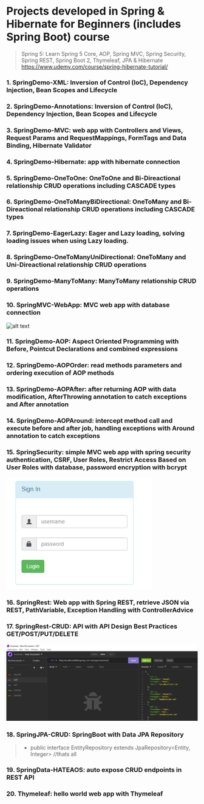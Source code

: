 # Projects developed in Spring & Hibernate for Beginners (includes Spring Boot) course
> Spring 5: Learn Spring 5 Core, AOP, Spring MVC, Spring Security, Spring REST, Spring Boot 2, Thymeleaf, JPA & Hibernate
> https://www.udemy.com/course/spring-hibernate-tutorial/

### 1. SpringDemo-XML: Inversion of Control (IoC), Dependency Injection, Bean Scopes and Lifecycle
### 2. SpringDemo-Annotations: Inversion of Control (IoC), Dependency Injection, Bean Scopes and Lifecycle
### 3. SpringDemo-MVC: web app with Controllers and Views, Request Params and RequestMappings, FormTags and Data Binding, Hibernate Validator
### 4. SpringDemo-Hibernate: app with hibernate connection
### 5. SpringDemo-OneToOne: OneToOne and Bi-Direactional relationship CRUD operations including CASCADE types
### 6. SpringDemo-OneToManyBiDirectional: OneToMany and Bi-Direactional relationship CRUD operations including CASCADE types
### 7. SpringDemo-EagerLazy: Eager and Lazy loading, solving loading issues when using Lazy loading.
### 8. SpringDemo-OneToManyUniDirectional: OneToMany and Uni-Direactional relationship CRUD operations
### 9. SpringDemo-ManyToMany: ManyToMany relationship CRUD operations
### 10. SpringMVC-WebApp: MVC web app with database connection
![alt text](https://github.com/jackanakin/java_spring-udemy/blob/main/10-SpringMVC-WebApp/result.png?raw=true)
### 11. SpringDemo-AOP: Aspect Oriented Programming with Before, Pointcut Declarations and combined expressions
### 12. SpringDemo-AOPOrder: read methods parameters and ordering execution of AOP methods
### 13. SpringDemo-AOPAfter: after returning AOP with data modification, AfterThrowing annotation to catch exceptions and After annotation
### 14. SpringDemo-AOPAround: intercept method call and execute before and after job, handling exceptions with Around annotation to catch exceptions
### 15. SpringSecurity: simple MVC web app with spring security authentication, CSRF, User Roles, Restrict Access Based on User Roles with database,  password encryption with bcrypt
![alt text](https://github.com/jackanakin/SpringAndHibernate-Udemy/blob/main/15-SpringSecurity/result2.png?raw=true)
### 16. SpringRest: Web app with Spring REST, retrieve JSON via REST, PathVariable, Exception Handling with ControllerAdvice
### 17. SpringRest-CRUD: API with API Design Best Practices GET/POST/PUT/DELETE
![alt text](https://github.com/jackanakin/SpringAndHibernate-Udemy/blob/main/17-SpringREST-CRUD/result.png?raw=true)
### 18. SpringJPA-CRUD: SpringBoot with Data JPA Repository
>- public interface EntityRepository extends JpaRepository<Entity, Integer> //thats all
### 19. SpringData-HATEAOS: auto expose CRUD endpoints in REST API
### 20. Thymeleaf: hello world web app with Thymeleaf